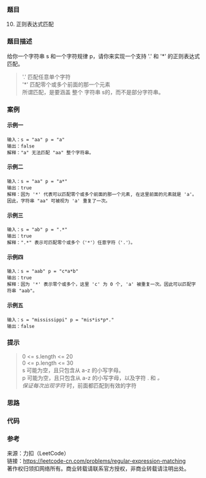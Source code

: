 ### 题目

10. 正则表达式匹配

### 题目描述

给你一个字符串 s 和一个字符规律 p，请你来实现一个支持 '.' 和 '*' 的正则表达式匹配。  
>'.' 匹配任意单个字符  
>'*' 匹配零个或多个前面的那一个元素  
所谓匹配，是要涵盖 整个 字符串 s的，而不是部分字符串。

### 案例

#### 示例一

```golang
输入：s = "aa" p = "a"
输出：false
解释："a" 无法匹配 "aa" 整个字符串。
```

#### 示例二

```golang
输入：s = "aa" p = "a*"
输出：true
解释：因为 '*' 代表可以匹配零个或多个前面的那一个元素, 在这里前面的元素就是 'a'。因此，字符串 "aa" 可被视为 'a' 重复了一次。
```

#### 示例三

```golang
输入：s = "ab" p = ".*"
输出：true
解释：".*" 表示可匹配零个或多个（'*'）任意字符（'.'）。
```

#### 示例四

```golang
输入：s = "aab" p = "c*a*b"
输出：true
解释：因为 '*' 表示零个或多个，这里 'c' 为 0 个, 'a' 被重复一次。因此可以匹配字符串 "aab"。
```

#### 示例五

```golang
输入：s = "mississippi" p = "mis*is*p*."
输出：false
```

### 提示

>0 <= s.length <= 20  
>0 <= p.length <= 30  
>s 可能为空，且只包含从 a-z 的小写字母。  
>p 可能为空，且只包含从 a-z 的小写字母，以及字符 . 和 *。  
>保证每次出现字符* 时，前面都匹配到有效的字符  

### 思路

### 代码

### 参考

来源：力扣（LeetCode）  
链接：<https://leetcode-cn.com/problems/regular-expression-matching>  
著作权归领扣网络所有。商业转载请联系官方授权，非商业转载请注明出处。  
